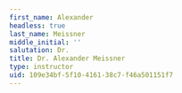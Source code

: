 ```yaml
---
first_name: Alexander
headless: true
last_name: Meissner
middle_initial: ''
salutation: Dr.
title: Dr. Alexander Meissner
type: instructor
uid: 109e34bf-5f10-4161-38c7-f46a501151f7
---
```

